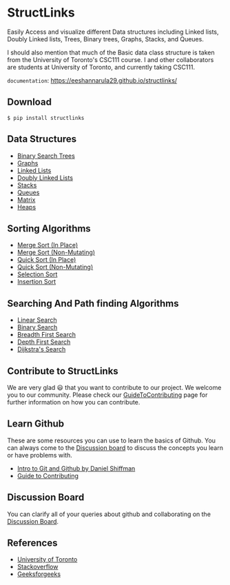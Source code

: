 # StructLinks

Easily Access and visualize different Data structures including Linked lists, Doubly Linked lists, Trees, Binary trees, Graphs, Stacks, and Queues.

I should also mention that much of the Basic data class structure is taken from the
University of Toronto's CSC111 course. I and other collaborators are students at
University of Toronto, and currently taking CSC111.

`documentation`: https://eeshannarula29.github.io/structlinks/

## Download

```shell
$ pip install structlinks
```

## Data Structures

-   [Binary Search Trees](https://github.com/eeshannarula29/structlinks/tree/main/DataStructures/BinarySearchTree)
-   [Graphs](https://github.com/eeshannarula29/structlinks/tree/main/DataStructures/Graph)
-   [Linked Lists](https://github.com/eeshannarula29/structlinks/tree/main/DataStructures/LinkedList)
-   [Doubly Linked Lists](https://github.com/eeshannarula29/structlinks/tree/main/DataStructures/DoublyLinkedList)
-   [Stacks](https://github.com/eeshannarula29/structlinks/tree/main/DataStructures/Stack)
-   [Queues](https://github.com/eeshannarula29/structlinks/tree/main/DataStructures/Queue)
-   [Matrix](https://github.com/eeshannarula29/structlinks/tree/main/DataStructures/Matrix)
-   [Heaps](https://github.com/eeshannarula29/structlinks/tree/main/DataStructures/Heap)

## Sorting Algorithms

-   [Merge Sort (In Place)](https://github.com/eeshannarula29/structlinks/tree/main/Algorithms/SortingAlgorithms)
-   [Merge Sort (Non-Mutating)](https://github.com/eeshannarula29/structlinks/tree/main/Algorithms/SortingAlgorithms)
-   [Quick Sort (In Place)](https://github.com/eeshannarula29/structlinks/tree/main/Algorithms/SortingAlgorithms)
-   [Quick Sort (Non-Mutating)](https://github.com/eeshannarula29/structlinks/tree/main/Algorithms/SortingAlgorithms)
-   [Selection Sort](https://github.com/eeshannarula29/structlinks/tree/main/Algorithms/SortingAlgorithms)
-   [Insertion Sort](https://github.com/eeshannarula29/structlinks/tree/main/Algorithms/SortingAlgorithms)

## Searching And Path finding Algorithms

-   [Linear Search](https://github.com/eeshannarula29/structlinks/tree/main/Algorithms/SearchingAlgorithms)
-   [Binary Search](https://github.com/eeshannarula29/structlinks/tree/main/Algorithms/SearchingAlgorithms)
-   [Breadth First Search](https://github.com/eeshannarula29/structlinks/tree/main/Algorithms/SearchingAlgorithms)
-   [Depth First Search](https://github.com/eeshannarula29/structlinks/tree/main/Algorithms/SearchingAlgorithms)
-   [Dijkstra's Search](https://github.com/eeshannarula29/structlinks/tree/main/Algorithms/SearchingAlgorithms)

## Contribute to StructLinks

We are very glad 😃 that you want to contribute to our project. We welcome you to our community. Please
check our [GuideToContributing](https://github.com/eeshannarula29/structlinks/blob/main/CONTRIBUTING.md) page for further information on how you can contribute.

## Learn Github

These are some resources you can use to learn the basics of Github. You can always come to the [Discussion board](https://github.com/eeshannarula29/NetLinks/discussions) to discuss the concepts you learn or have problems with.

-   [Intro to Git and Github by Daniel Shiffman](https://youtube.com/playlist?list=PLRqwX-V7Uu6ZF9C0YMKuns9sLDzK6zoiV)
-   [Guide to Contributing](https://akrabat.com/the-beginners-guide-to-contributing-to-a-github-project/)

## Discussion Board

You can clarify all of your queries about github and collaborating on the [Discussion Board](https://github.com/eeshannarula29/structlinks/discussions).

## References

-   [University of Toronto](https://web.cs.toronto.edu/)
-   [Stackoverflow](https://stackoverflow.com/)
-   [Geeksforgeeks](https://www.geeksforgeeks.org/)
